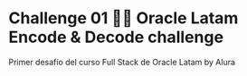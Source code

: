 # Challenge 01 👨‍💻 Oracle Latam Encode & Decode challenge
Primer desafío del curso Full Stack de Oracle Latam by Alura